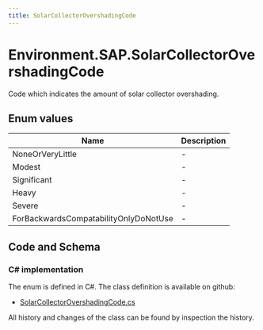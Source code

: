 ```yaml
---
title: SolarCollectorOvershadingCode
---
```


# Environment.SAP.SolarCollectorOvershadingCode

Code which indicates the amount of solar collector overshading.

## Enum values

| Name            | Description                                                    |
|-----------------|----------------------------------------------------------------|
| NoneOrVeryLittle |  -  |
| Modest |  -  |
| Significant |  -  |
| Heavy |  -  |
| Severe |  -  |
| ForBackwardsCompatabilityOnlyDoNotUse |  -  |


## Code and Schema

### C# implementation

The enum is defined in C#. The class definition is available on github:

- [SolarCollectorOvershadingCode.cs](https://github.com/BHoM/SAP_Toolkit/blob/develop/SAP_oM/Enums/SolarCollectorOvershadingCode.cs)

All history and changes of the class can be found by inspection the history.
